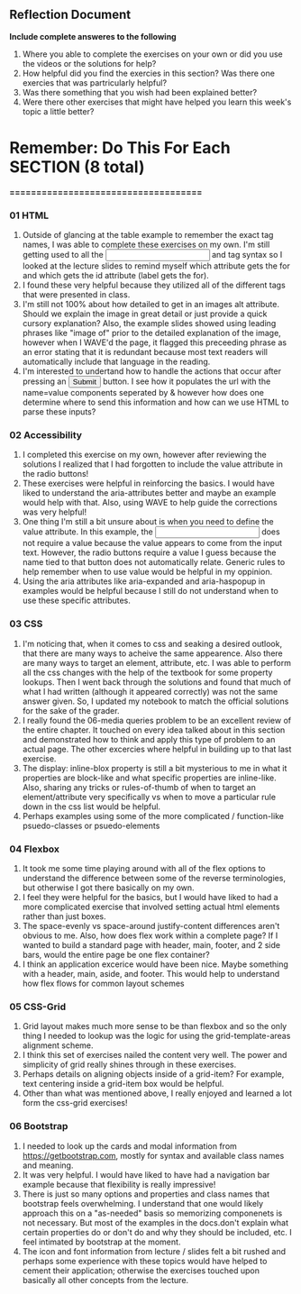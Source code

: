 ## Reflection Document

**Include complete answeres to the following**

1. Where you able to complete the exercises on your own or did you use the videos or the solutions for help?
2. How helpful did you find the exercies in this section? Was there one exercies that was partricularly helpful?
3. Was there something that you wish had been explained better?
4. Were there other exercises that might have helped you learn this week's topic a little better?

# Remember: Do This For Each SECTION (8 total)

**====================================**

### 01 HTML

1. Outside of glancing at the table example to remember the exact tag names, I was able to complete these exercises on my own. I'm still getting used to all the <input> and <label> tag syntax so I looked at the lecture slides to remind myself which attribute gets the for and which gets the id attribute (label gets the for).
2. I found these very helpful because they utilized all of the different tags that were presented in class.
3. I'm still not 100% about how detailed to get in an images alt attribute. Should we explain the image in great detail or just provide a quick cursory explanation? Also, the example slides showed using leading phrases like "image of" prior to the detailed explanation of the image, however when I WAVE'd the page, it flagged this preceeding phrase as an error stating that it is redundant because most text readers will automatically include that language in the reading.
4. I'm interested to undertand how to handle the actions that occur after pressing an <input type="submit"> button. I see how it populates the url with the name=value components seperated by & however how does one determine where to send this information and how can we use HTML to parse these inputs?

### 02 Accessibility

1. I completed this exercise on my own, however after reviewing the solutions I realized that I had forgotten to include the value attribute in the radio buttons!
2. These exercises were helpful in reinforcing the basics. I would have liked to understand the aria-attributes better and maybe an example would help with that. Also, using WAVE to help guide the corrections was very helpful!
3. One thing I'm still a bit unsure about is when you need to define the value attribute. In this example, the <input type=text> does not require a value because the value appears to come from the input text. However, the radio buttons require a value I guess because the <label> name tied to that button does not automatically relate. Generic rules to help remember when to use value would be helpful in my oppinion.
4. Using the aria attributes like aria-expanded and aria-haspopup in examples would be helpful because I still do not understand when to use these specific attributes.

### 03 CSS

1. I'm noticing that, when it comes to css and seaking a desired outlook, that there are many ways to acheive the same appearence. Also there are many ways to target an element, attribute, etc. I was able to perform all the css changes with the help of the textbook for some property lookups. Then I went back through the solutions and found that much of what I had written (although it appeared correctly) was not the same answer given. So, I updated my notebook to match the official solutions for the sake of the grader.
2. I really found the 06-media queries problem to be an excellent review of the entire chapter. It touched on every idea talked about in this section and demonstrated how to think and apply this type of problem to an actual page. The other excercies where helpful in building up to that last exercise.
3. The display: inline-blox property is still a bit mysterious to me in what it properties are block-like and what specific properties are inline-like. Also, sharing any tricks or rules-of-thumb of when to target an element/attribute very specifically vs when to move a particular rule down in the css list would be helpful.
4. Perhaps examples using some of the more complicated / function-like psuedo-classes or psuedo-elements

### 04 Flexbox

1. It took me some time playing around with all of the flex options to understand the difference between some of the reverse terminologies, but otherwise I got there basically on my own.
2. I feel they were helpful for the basics, but I would have liked to had a more complicated exercise that involved setting actual html elements rather than just boxes.
3. The space-evenly vs space-around justify-content differences aren't obvious to me. Also, how does flex work within a complete page? If I wanted to build a standard page with header, main, footer, and 2 side bars, would the entire page be one flex container?
4. I think an application excerice would have been nice. Maybe something with a header, main, aside, and footer. This would help to understand how flex flows for common layout schemes

### 05 CSS-Grid

1. Grid layout makes much more sense to be than flexbox and so the only thing I needed to lookup was the logic for using the grid-template-areas alignment scheme.
2. I think this set of exercises nailed the content very well. The power and simplicity of grid really shines through in these exercises.
3. Perhaps details on aligning objects inside of a grid-item? For example, text centering inside a grid-item box would be helpful.
4. Other than what was mentioned above, I really enjoyed and learned a lot form the css-grid exercises!

### 06 Bootstrap

1. I needed to look up the cards and modal information from https://getbootstrap.com, mostly for syntax and available class names and meaning.
2. It was very helpful. I would have liked to have had a navigation bar example because that flexibility is really impressive!
3. There is just so many options and properties and class names that bootstrap feels overwhelming. I understand that one would likely approach this on a "as-needed" basis so memorizing componenets is not necessary. But most of the examples in the docs.don't explain what certain properties do or don't do and why they should be included, etc. I feel intimated by bootstrap at the moment.
4. The icon and font information from lecture / slides felt a bit rushed and perhaps some experience with these topics would have helped to cement their application; otherwise the exercises touched upon basically all other concepts from the lecture.
